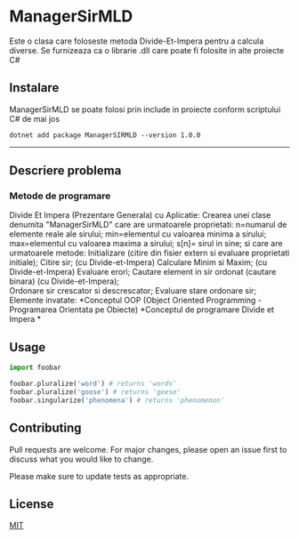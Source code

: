 # ManagerSirMLD

Este o clasa care foloseste metoda Divide-Et-Impera pentru a calcula diverse. Se furnizeaza ca o librarie .dll care poate fi folosite in alte proiecte C#

## Instalare

ManagerSirMLD se poate folosi prin include in proiecte conform scriptului C# de mai jos
```.NET CLI
dotnet add package ManagerSIRMLD --version 1.0.0
```
-----------------------------------------------------------------------------------------------
## Descriere problema
 
### Metode de programare 
Divide Et Impera (Prezentare Generala)
cu Aplicatie:
Crearea unei clase denumita 
        "ManagerSirMLD" 
care are urmatoarele proprietati: 
    n=numarul de elemente reale ale sirului; 
    min=elementul cu valoarea minima a sirului; 
    max=elementul cu valoarea maxima a sirului; 
    s[n]= sirul in sine; 
si care are urmatoarele metode: 
    Initializare (citire din fisier extern si evaluare proprietati initiale); 
    Citire sir; (cu Divide-et-Impera)
    Calculare Minim si Maxim; (cu Divide-et-Impera)
    Evaluare erori; 
    Cautare element in sir ordonat (cautare binara) (cu Divide-et-Impera);  
    Ordonare sir crescator si descrescator; 
    Evaluare stare ordonare sir; 
Elemente invatate:
    *Conceptul OOP (Object Oriented Programming - Programarea Orientata pe Obiecte)
    *Conceptul de programare Divide et Impera
    *

## Usage

```python
import foobar

foobar.pluralize('word') # returns 'words'
foobar.pluralize('goose') # returns 'geese'
foobar.singularize('phenomena') # returns 'phenomenon'
```

## Contributing
Pull requests are welcome. For major changes, please open an issue first to discuss what you would like to change.

Please make sure to update tests as appropriate.

## License
[MIT](https://choosealicense.com/licenses/mit/)
